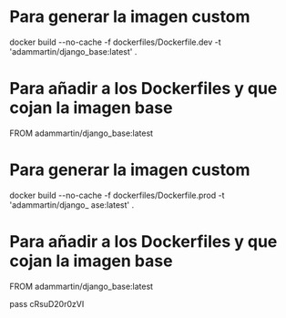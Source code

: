# Para generar la imagen custom

docker build --no-cache -f dockerfiles/Dockerfile.dev -t 'adammartin/django_base:latest' .

# Para añadir a los Dockerfiles y que cojan la imagen base

FROM adammartin/django_base:latest

# Para generar la imagen custom

docker build --no-cache -f dockerfiles/Dockerfile.prod -t 'adammartin/django_ ase:latest' .

# Para añadir a los Dockerfiles y que cojan la imagen base

FROM adammartin/django_base:latest

pass cRsuD20r0zVI
